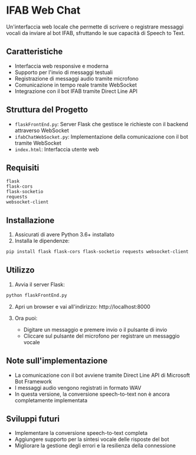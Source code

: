 # IFAB Web Chat

Un'interfaccia web locale che permette di scrivere o registrare messaggi vocali da inviare al bot IFAB, sfruttando le sue capacità di Speech to Text.

## Caratteristiche

- Interfaccia web responsive e moderna
- Supporto per l'invio di messaggi testuali
- Registrazione di messaggi audio tramite microfono
- Comunicazione in tempo reale tramite WebSocket
- Integrazione con il bot IFAB tramite Direct Line API

## Struttura del Progetto

- `flaskFrontEnd.py`: Server Flask che gestisce le richieste con il backend attraverso WebSocket
- `ifabChatWebSocket.py`: Implementazione della comunicazione con il bot tramite WebSocket
- `index.html`: Interfaccia utente web

## Requisiti

```
flask
flask-cors
flask-socketio
requests
websocket-client
```

## Installazione

1. Assicurati di avere Python 3.6+ installato
2. Installa le dipendenze:

```bash
pip install flask flask-cors flask-socketio requests websocket-client
```

## Utilizzo

1. Avvia il server Flask:

```bash
python flaskFrontEnd.py
```

2. Apri un browser e vai all'indirizzo: http://localhost:8000

3. Ora puoi:
   - Digitare un messaggio e premere invio o il pulsante di invio
   - Cliccare sul pulsante del microfono per registrare un messaggio vocale

## Note sull'implementazione

- La comunicazione con il bot avviene tramite Direct Line API di Microsoft Bot Framework
- I messaggi audio vengono registrati in formato WAV
- In questa versione, la conversione speech-to-text non è ancora completamente implementata

## Sviluppi futuri

- Implementare la conversione speech-to-text completa
- Aggiungere supporto per la sintesi vocale delle risposte del bot
- Migliorare la gestione degli errori e la resilienza della connessione
